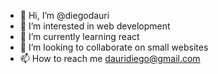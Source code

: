 - 👋 Hi, I’m @diegodauri
- 👀 I’m interested in web development
- 🌱 I’m currently learning react
- 💞️ I’m looking to collaborate on small websites
- 📫 How to reach me dauridiego@gmail.com

<!---
diegodauri/diegodauri is a ✨ special ✨ repository because its `README.md` (this file) appears on your GitHub profile.
You can click the Preview link to take a look at your changes.
--->
